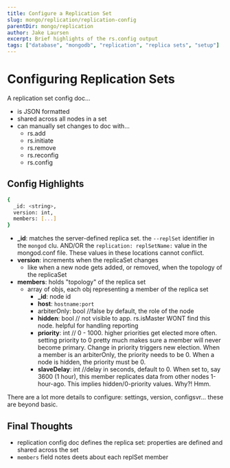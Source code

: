 ```yaml
---
title: Configure a Replication Set
slug: mongo/replication/replication-config
parentDir: mongo/replication
author: Jake Laursen
excerpt: Brief highlights of the rs.config output
tags: ["database", "mongodb", "replication", "replica sets", "setup"]
---
```


# Configuring Replication Sets

A replication set config doc...

- is JSON formatted
- shared across all nodes in a set
- can manually set changes to doc with...
  - rs.add
  - rs.initiate
  - rs.remove
  - rs.reconfig
  - rs.config

## Config Highlights

```bash
{
  _id: <string>,
  version: int,
  members: [...]
}
```

- **\_id**: matches the server-defined replica set. the `--replSet` identifier in the `mongod` clu. AND/OR the `replication: replSetName:` value in the mongod.conf file. These values in these locations cannot conflict.
- **version**: increments when the replicaSet changes
  - like when a new node gets added, or removed, when the topology of the replicaSet
- **members**: holds "topology" of the replica set
  - array of objs, each obj representing a member of the replica set
    - **\_id**: node id
    - **host**: `hostname:port`
    - arbiterOnly: bool //false by default, the role of the node
    - **hidden**: bool // not visible to app. rs.isMaster WONT find this node. helpful for handling reporting
    - **priority**: int // 0 - 1000. higher priorities get elected more often. setting priority to 0 pretty much makes sure a member will never become primary. Change in priority triggers new election. When a member is an arbiterOnly, the priority needs to be 0. When a node is hidden, the priority must be 0.
    - **slaveDelay**: int //delay in seconds, default to 0. When set to, say 3600 (1 hour), this member replicates data from other nodes 1-hour-ago. This implies hidden/0-priority values. Why?! Hmm.

There are a lot more details to configure: settings, version, configsvr... these are beyond basic.

## Final Thoughts

- replication config doc defines the replica set: properties are defined and shared across the set
- `members` field notes deets about each replSet member
